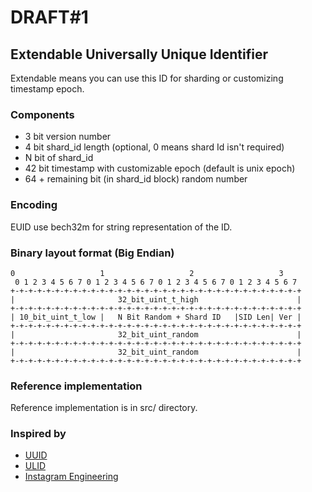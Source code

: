 # DRAFT#1

## Extendable Universally Unique Identifier

Extendable means you can use this ID for sharding or customizing timestamp epoch. 

### Components

* 3 bit version number
* 4 bit shard_id length (optional, 0 means shard Id isn't required)
* N bit of shard_id
* 42 bit timestamp with customizable epoch (default is unix epoch)
* 64 + remaining bit (in shard_id block) random number


### Encoding

EUID use bech32m for string representation of the ID.


### Binary layout format (Big Endian)

```textmate
0                   1                   2                   3
 0 1 2 3 4 5 6 7 0 1 2 3 4 5 6 7 0 1 2 3 4 5 6 7 0 1 2 3 4 5 6 7
+-+-+-+-+-+-+-+-+-+-+-+-+-+-+-+-+-+-+-+-+-+-+-+-+-+-+-+-+-+-+-+-+
|                       32_bit_uint_t_high                      |
+-+-+-+-+-+-+-+-+-+-+-+-+-+-+-+-+-+-+-+-+-+-+-+-+-+-+-+-+-+-+-+-+
| 10_bit_uint_t_low |   N Bit Random + Shard ID   |SID Len| Ver |
+-+-+-+-+-+-+-+-+-+-+-+-+-+-+-+-+-+-+-+-+-+-+-+-+-+-+-+-+-+-+-+-+
|                       32_bit_uint_random                      |
+-+-+-+-+-+-+-+-+-+-+-+-+-+-+-+-+-+-+-+-+-+-+-+-+-+-+-+-+-+-+-+-+
|                       32_bit_uint_random                      |
+-+-+-+-+-+-+-+-+-+-+-+-+-+-+-+-+-+-+-+-+-+-+-+-+-+-+-+-+-+-+-+-+
```

### Reference implementation

Reference implementation is in src/ directory.

### Inspired by

* [UUID](https://www.ietf.org/rfc/rfc4122.txt)
* [ULID](https://github.com/ulid/spec)
* [Instagram Engineering](https://instagram-engineering.tumblr.com/post/10853187575/sharding-ids-at-instagram)
